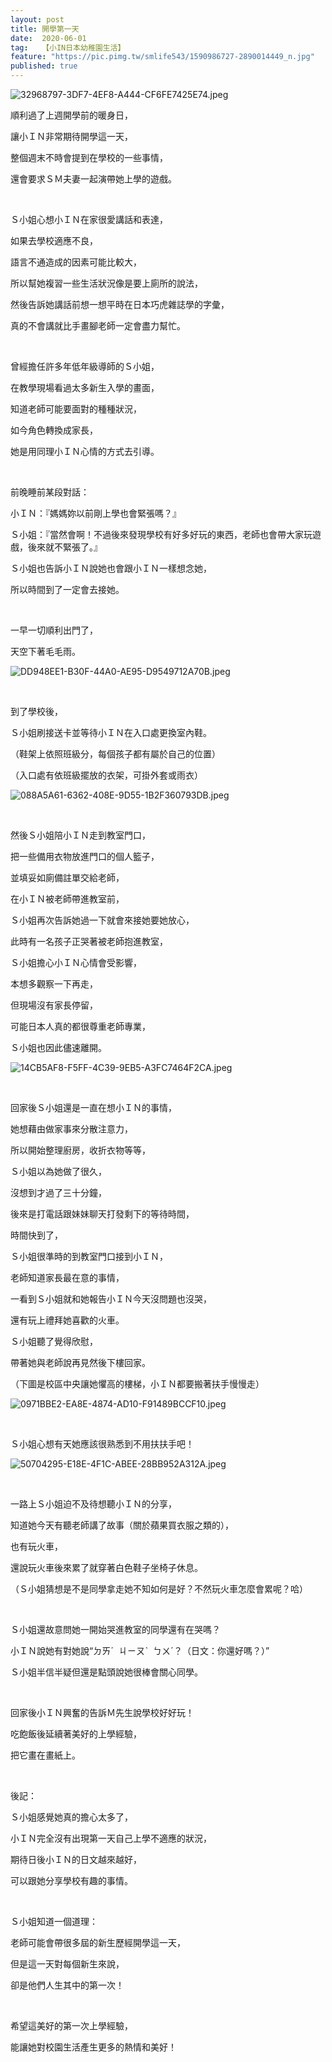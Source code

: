 ```yaml
---
layout: post
title: 開學第一天
date:  2020-06-01
tag:   【小IN日本幼稚園生活】
feature: "https://pic.pimg.tw/smlife543/1590986727-2890014449_n.jpg"
published: true 
---
```

<p><img alt="32968797-3DF7-4EF8-A444-CF6FE7425E74.jpeg" src="https://pic.pimg.tw/smlife543/1590986727-2890014449_n.jpg" title="32968797-3DF7-4EF8-A444-CF6FE7425E74.jpeg"></p>

<p>順利過了上週開學前的暖身日，</p>

<p>讓小ＩＮ非常期待開學這一天，</p>

<p>整個週末不時會提到在學校的一些事情，</p>

<p>還會要求ＳＭ夫妻一起演帶她上學的遊戲。</p>

<p>&nbsp;</p>

<p>Ｓ小姐心想小ＩＮ在家很愛講話和表達，</p>

<p>如果去學校適應不良，</p>

<p>語言不通造成的因素可能比較大，</p>

<p>所以幫她複習一些生活狀況像是要上廁所的說法，</p>

<p>然後告訴她講話前想一想平時在日本巧虎雜誌學的字彙，</p>

<p>真的不會講就比手畫腳老師一定會盡力幫忙。</p>

<p>&nbsp;</p>

<p>曾經擔任許多年低年級導師的Ｓ小姐，</p>

<p>在教學現場看過太多新生入學的畫面，</p>

<p>知道老師可能要面對的種種狀況，</p>

<p>如今角色轉換成家長，</p>

<p>她是用同理小ＩＮ心情的方式去引導。</p>

<p>&nbsp;</p>

<p>前晚睡前某段對話：</p>

<p>小ＩＮ：『媽媽妳以前剛上學也會緊張嗎？』</p>

<p>Ｓ小姐：『當然會啊！不過後來發現學校有好多好玩的東西，老師也會帶大家玩遊戲，後來就不緊張了。』</p>

<p>Ｓ小姐也告訴小ＩＮ說她也會跟小ＩＮ一樣想念她，</p>

<p>所以時間到了一定會去接她。</p>

<p>&nbsp;</p>

<p>一早一切順利出門了，</p>

<p>天空下著毛毛雨。</p>

<p><img alt="DD948EE1-B30F-44A0-AE95-D9549712A70B.jpeg" src="https://pic.pimg.tw/smlife543/1590986726-383125873_n.jpg" title="DD948EE1-B30F-44A0-AE95-D9549712A70B.jpeg"></p>

<p>&nbsp;</p>

<p>到了學校後，</p>

<p>Ｓ小姐刷接送卡並等待小ＩＮ在入口處更換室內鞋。</p>

<p>（鞋架上依照班級分，每個孩子都有屬於自己的位置）</p>

<p>（入口處有依班級擺放的衣架，可掛外套或雨衣）</p>

<p><img alt="088A5A61-6362-408E-9D55-1B2F360793DB.jpeg" src="https://pic.pimg.tw/smlife543/1590986743-2016217305_n.jpg" title="088A5A61-6362-408E-9D55-1B2F360793DB.jpeg"></p>

<p>&nbsp;</p>

<p>然後Ｓ小姐陪小ＩＮ走到教室門口，</p>

<p>把一些備用衣物放進門口的個人籃子，</p>

<p>並填妥如廁備註單交給老師，</p>

<p>在小ＩＮ被老師帶進教室前，</p>

<p>Ｓ小姐再次告訴她過一下就會來接她要她放心，</p>

<p>此時有一名孩子正哭著被老師抱進教室，</p>

<p>Ｓ小姐擔心小ＩＮ心情會受影響，</p>

<p>本想多觀察一下再走，</p>

<p>但現場沒有家長停留，</p>

<p>可能日本人真的都很尊重老師專業，</p>

<p>Ｓ小姐也因此儘速離開。</p>

<p><img alt="14CB5AF8-F5FF-4C39-9EB5-A3FC7464F2CA.jpeg" src="https://pic.pimg.tw/smlife543/1590986742-2032665045_n.jpg" title="14CB5AF8-F5FF-4C39-9EB5-A3FC7464F2CA.jpeg"></p>

<p>&nbsp;</p>

<p>回家後Ｓ小姐還是一直在想小ＩＮ的事情，</p>

<p>她想藉由做家事來分散注意力，</p>

<p>所以開始整理廚房，收折衣物等等，</p>

<p>Ｓ小姐以為她做了很久，</p>

<p>沒想到才過了三十分鐘，</p>

<p>後來是打電話跟妹妹聊天打發剩下的等待時間，</p>

<p>時間快到了，</p>

<p>Ｓ小姐很準時的到教室門口接到小ＩＮ，</p>

<p>老師知道家長最在意的事情，</p>

<p>一看到Ｓ小姐就和她報告小ＩＮ今天沒問題也沒哭，</p>

<p>還有玩上禮拜她喜歡的火車。</p>

<p>Ｓ小姐聽了覺得欣慰，</p>

<p>帶著她與老師說再見然後下樓回家。</p>

<p>（下圖是校區中央讓她懼高的樓梯，小ＩＮ都要搬著扶手慢慢走）</p>

<p><img alt="0971BBE2-EA8E-4874-AD10-F91489BCCF10.jpeg" src="https://pic.pimg.tw/smlife543/1590986751-3513750219_n.jpg" title="0971BBE2-EA8E-4874-AD10-F91489BCCF10.jpeg"></p>

<p>&nbsp;</p>

<p>Ｓ小姐心想有天她應該很熟悉到不用扶扶手吧！</p>

<p><img alt="50704295-E18E-4F1C-ABEE-28BB952A312A.jpeg" src="https://pic.pimg.tw/smlife543/1590986750-2606920331_n.jpg" title="50704295-E18E-4F1C-ABEE-28BB952A312A.jpeg"></p>

<p>&nbsp;</p>

<p>一路上Ｓ小姐迫不及待想聽小ＩＮ的分享，</p>

<p>知道她今天有聽老師講了故事（關於蘋果買衣服之類的），</p>

<p>也有玩火車，</p>

<p>還說玩火車後來累了就穿著白色鞋子坐椅子休息。</p>

<p>（Ｓ小姐猜想是不是同學拿走她不知如何是好？不然玩火車怎麼會累呢？哈）</p>

<p>&nbsp;</p>

<p>Ｓ小姐還故意問她一開始哭進教室的同學還有在哭嗎？</p>

<p>小ＩＮ說她有對她說“ㄉㄞˊ&nbsp; ㄐㄧㄡˋ&nbsp; ㄅㄨˊ？（日文：你還好嗎？）”</p>

<p>Ｓ小姐半信半疑但還是點頭說她很棒會關心同學。</p>

<p>&nbsp;</p>

<p>回家後小ＩＮ興奮的告訴Ｍ先生說學校好好玩！</p>

<p>吃飽飯後延續著美好的上學經驗，</p>

<p>把它畫在畫紙上。</p>

<p>&nbsp;</p>

<p>後記：</p>

<p>Ｓ小姐感覺她真的擔心太多了，</p>

<p>小ＩＮ完全沒有出現第一天自己上學不適應的狀況，</p>

<p>期待日後小ＩＮ的日文越來越好，</p>

<p>可以跟她分享學校有趣的事情。</p>

<p>&nbsp;</p>

<p>Ｓ小姐知道一個道理：</p>

<p>老師可能會帶很多屆的新生歷經開學這一天，</p>

<p>但是這一天對每個新生來說，</p>

<p>卻是他們人生其中的第一次！</p>

<p>&nbsp;</p>

<p>希望這美好的第一次上學經驗，</p>

<p>能讓她對校園生活產生更多的熱情和美好！</p>


